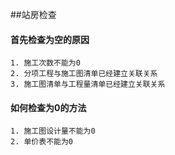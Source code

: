 ##站房检查

#### 首先检查为空的原因
	1. 施工次数不能为0 
	2. 分项工程与施工图清单已经建立关联关系
	3. 施工图清单与工程量清单已经建立关联关系
#### 如何检查为0的方法
	1. 施工图设计量不能为0
    2. 单价表不能为0
